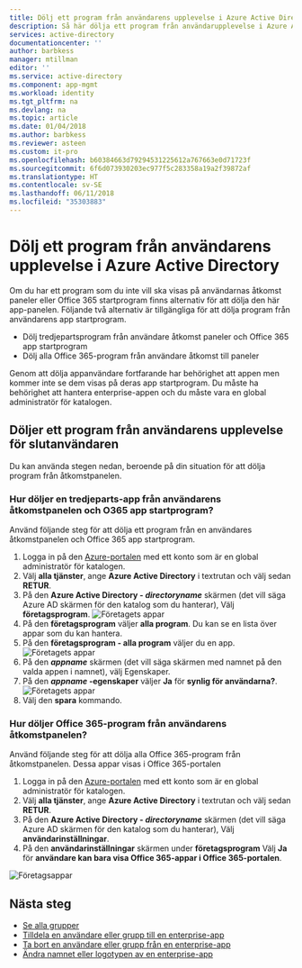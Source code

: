 ```yaml
---
title: Dölj ett program från användarens upplevelse i Azure Active Directory | Microsoft Docs
description: Så här dölja ett program från användarupplevelse i Azure Active Directory access paneler eller Office 365 startprogram.
services: active-directory
documentationcenter: ''
author: barbkess
manager: mtillman
editor: ''
ms.service: active-directory
ms.component: app-mgmt
ms.workload: identity
ms.tgt_pltfrm: na
ms.devlang: na
ms.topic: article
ms.date: 01/04/2018
ms.author: barbkess
ms.reviewer: asteen
ms.custom: it-pro
ms.openlocfilehash: b60384663d79294531225612a767663e0d71723f
ms.sourcegitcommit: 6f6d073930203ec977f5c283358a19a2f39872af
ms.translationtype: HT
ms.contentlocale: sv-SE
ms.lasthandoff: 06/11/2018
ms.locfileid: "35303883"
---
```

# <a name="hide-an-application-from-users-experience-in-azure-active-directory"></a>Dölj ett program från användarens upplevelse i Azure Active Directory

Om du har ett program som du inte vill ska visas på användarnas åtkomst paneler eller Office 365 startprogram finns alternativ för att dölja den här app-panelen.  Följande två alternativ är tillgängliga för att dölja program från användarens app startprogram.

- Dölj tredjepartsprogram från användare åtkomst paneler och Office 365 app startprogram
- Dölj alla Office 365-program från användare åtkomst till paneler

Genom att dölja appanvändare fortfarande har behörighet att appen men kommer inte se dem visas på deras app startprogram. Du måste ha behörighet att hantera enterprise-appen och du måste vara en global administratör för katalogen.


## <a name="hiding-an-application-from-users-end-user-experiences"></a>Döljer ett program från användarens upplevelse för slutanvändaren
Du kan använda stegen nedan, beroende på din situation för att dölja program från åtkomstpanelen.

### <a name="how-do-i-hide-a-third-party-app-from-users-access-panel-and-o365-app-launchers"></a>Hur döljer en tredjeparts-app från användarens åtkomstpanelen och O365 app startprogram?
Använd följande steg för att dölja ett program från en användares åtkomstpanelen och Office 365 app startprogram.

1.  Logga in på den [Azure-portalen](https://portal.azure.com) med ett konto som är en global administratör för katalogen.
2.  Välj **alla tjänster**, ange **Azure Active Directory** i textrutan och välj sedan **RETUR**.
3.  På den **Azure Active Directory - *directoryname***  skärmen (det vill säga Azure AD skärmen för den katalog som du hanterar), Välj **företagsprogram**.
![Företagets appar](./media/hide-application-from-user-portal/app1.png)
4.  På den **företagsprogram** väljer **alla program**. Du kan se en lista över appar som du kan hantera.
5.  På den **företagsprogram - alla program** väljer du en app.</br>
![Företagets appar](./media/hide-application-from-user-portal/app2.png)
6.  På den ***appname*** skärmen (det vill säga skärmen med namnet på den valda appen i namnet), välj Egenskaper.
7.  På den  ***appname* -egenskaper** väljer **Ja** för **synlig för användarna?**.
![Företagets appar](./media/hide-application-from-user-portal/app3.png)
8.  Välj den **spara** kommando.

### <a name="how-do-i-hide-office-365-applications-from-users-access-panel"></a>Hur döljer Office 365-program från användarens åtkomstpanelen?

Använd följande steg för att dölja alla Office 365-program från åtkomstpanelen. Dessa appar visas i Office 365-portalen

1.  Logga in på den [Azure-portalen](https://portal.azure.com) med ett konto som är en global administratör för katalogen.
2.  Välj **alla tjänster**, ange **Azure Active Directory** i textrutan och välj sedan **RETUR**.
3.  På den **Azure Active Directory - *directoryname***  skärmen (det vill säga Azure AD skärmen för den katalog som du hanterar), Välj **användarinställningar**.
4.  På den **användarinställningar** skärmen under **företagsprogram** Välj **Ja** för **användare kan bara visa Office 365-appar i Office 365-portalen**.

![Företagsappar](./media/hide-application-from-user-portal/apps4.png)

## <a name="next-steps"></a>Nästa steg
* [Se alla grupper](../active-directory-groups-view-azure-portal.md)
* [Tilldela en användare eller grupp till en enterprise-app](assign-user-or-group-access-portal.md)
* [Ta bort en användare eller grupp från en enterprise-app](remove-user-or-group-access-portal.md)
* [Ändra namnet eller logotypen av en enterprise-app](change-name-or-logo-portal.md)

